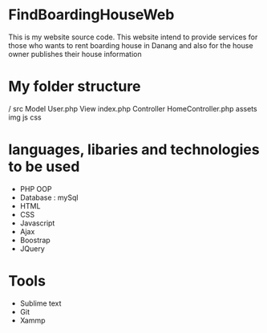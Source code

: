 # FindBoardingHouseWeb
This is my website source code. This website intend to provide services for those who wants to rent boarding house in Danang and also for the house owner publishes their house information
# My folder structure
/
  src
    Model
      User.php
    View
      index.php
    Controller
     HomeController.php
  assets
    img
    js
    css
    
 # languages, libaries and technologies to be used
 - PHP OOP
 - Database : mySql
 - HTML
 - CSS
 - Javascript
 - Ajax
 - Boostrap
 - JQuery
 # Tools
 - Sublime text
 - Git
 - Xammp
